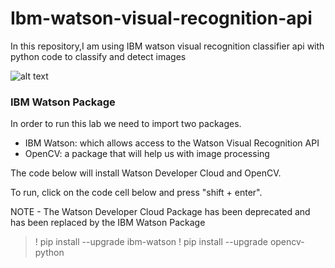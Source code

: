 # Ibm-watson-visual-recognition-api
In this repository,I am using IBM watson visual recognition classifier api with python code to classify and detect images

![alt text](https://s3-api.us-geo.objectstorage.softlayer.net/cf-courses-data/CognitiveClass/CV0101/Logo/SNLogo.png)


### IBM Watson Package 


In order to run this lab we need to import two packages.
+ IBM Watson: which allows access to the Watson Visual Recognition API
+ OpenCV: a package that will help us with image processing


The code below will install Watson Developer Cloud and OpenCV.


To run, click on the code cell below and press "shift + enter".

NOTE - The Watson Developer Cloud Package has been deprecated and has been replaced by the IBM Watson Package

> ! pip install --upgrade ibm-watson 
> ! pip install --upgrade opencv-python

